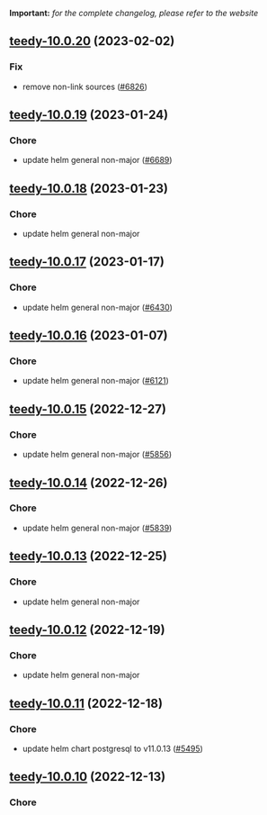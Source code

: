 **Important:**
*for the complete changelog, please refer to the website*




## [teedy-10.0.20](https://github.com/truecharts/charts/compare/teedy-10.0.19...teedy-10.0.20) (2023-02-02)

### Fix

- remove non-link sources ([#6826](https://github.com/truecharts/charts/issues/6826))
  
  


## [teedy-10.0.19](https://github.com/truecharts/charts/compare/teedy-10.0.18...teedy-10.0.19) (2023-01-24)

### Chore

- update helm general non-major ([#6689](https://github.com/truecharts/charts/issues/6689))
  
  


## [teedy-10.0.18](https://github.com/truecharts/charts/compare/teedy-10.0.17...teedy-10.0.18) (2023-01-23)

### Chore

- update helm general non-major
  
  


## [teedy-10.0.17](https://github.com/truecharts/charts/compare/teedy-10.0.16...teedy-10.0.17) (2023-01-17)

### Chore

- update helm general non-major ([#6430](https://github.com/truecharts/charts/issues/6430))
  
  


## [teedy-10.0.16](https://github.com/truecharts/charts/compare/teedy-10.0.15...teedy-10.0.16) (2023-01-07)

### Chore

- update helm general non-major ([#6121](https://github.com/truecharts/charts/issues/6121))
  
  


## [teedy-10.0.15](https://github.com/truecharts/charts/compare/teedy-10.0.14...teedy-10.0.15) (2022-12-27)

### Chore

- update helm general non-major ([#5856](https://github.com/truecharts/charts/issues/5856))
  
  


## [teedy-10.0.14](https://github.com/truecharts/charts/compare/teedy-docs-2.0.5...teedy-10.0.14) (2022-12-26)

### Chore

- update helm general non-major ([#5839](https://github.com/truecharts/charts/issues/5839))
  
  


## [teedy-10.0.13](https://github.com/truecharts/charts/compare/teedy-10.0.12...teedy-10.0.13) (2022-12-25)

### Chore

- update helm general non-major
  
  


## [teedy-10.0.12](https://github.com/truecharts/charts/compare/teedy-10.0.11...teedy-10.0.12) (2022-12-19)

### Chore

- update helm general non-major
  
  


## [teedy-10.0.11](https://github.com/truecharts/charts/compare/teedy-10.0.10...teedy-10.0.11) (2022-12-18)

### Chore

- update helm chart postgresql to v11.0.13 ([#5495](https://github.com/truecharts/charts/issues/5495))
  
  


## [teedy-10.0.10](https://github.com/truecharts/charts/compare/teedy-10.0.9...teedy-10.0.10) (2022-12-13)

### Chore
